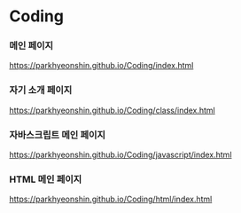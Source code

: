 # Coding

### 메인 페이지
https://parkhyeonshin.github.io/Coding/index.html   

### 자기 소개 페이지
https://parkhyeonshin.github.io/Coding/class/index.html   

### 자바스크립트 메인 페이지
https://parkhyeonshin.github.io/Coding/javascript/index.html   

### HTML 메인 페이지
https://parkhyeonshin.github.io/Coding/html/index.html   
